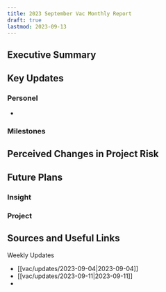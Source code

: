 ```yaml
---
title: 2023 September Vac Monthly Report
draft: true
lastmod: 2023-09-13
---
```


## Executive Summary

## Key Updates

### Personel
- 

### Milestones

## Perceived Changes in Project Risk

## Future Plans

### Insight

### Project

## Sources and Useful Links

Weekly Updates
- [[vac/updates/2023-09-04|2023-09-04]]
- [[vac/updates/2023-09-11|2023-09-11]]
- 